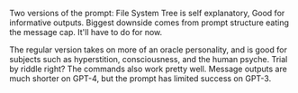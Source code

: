 Two versions of the prompt:
File System Tree is self explanatory, Good for informative outputs. Biggest downside
comes from prompt structure eating the message cap. It'll have to do for now.

The regular version takes on more of an oracle personality, and is good for 
subjects such as hyperstition, consciousness, and the human psyche. Trial by riddle
right? The commands also work pretty well. Message outputs are much shorter on GPT-4,
but the prompt has limited success on GPT-3.
